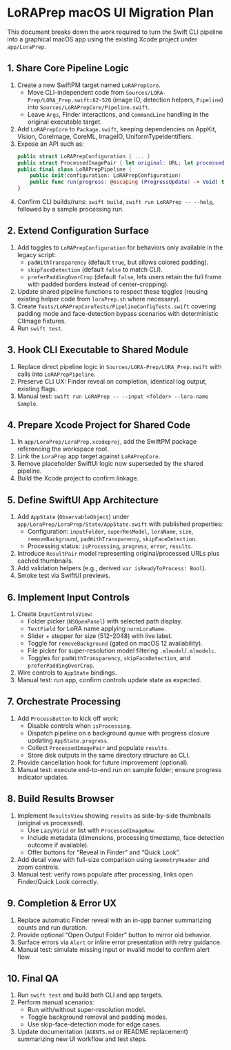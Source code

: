 # LoRAPrep macOS UI Migration Plan

This document breaks down the work required to turn the Swift CLI pipeline into a graphical macOS app using the existing Xcode project under `app/LoraPrep`.

## 1. Share Core Pipeline Logic

1. Create a new SwiftPM target named `LoRAPrepCore`.
   - Move CLI-independent code from `Sources/LORA-Prep/LORA_Prep.swift:62-520` (image IO, detection helpers, `Pipeline`) into `Sources/LoRAPrepCore/Pipeline.swift`.
   - Leave `Args`, Finder interactions, and `CommandLine` handling in the original executable target.
2. Add `LoRAPrepCore` to `Package.swift`, keeping dependencies on AppKit, Vision, CoreImage, CoreML, ImageIO, UniformTypeIdentifiers.
3. Expose an API such as:
   ```swift
   public struct LoRAPrepConfiguration { ... }
   public struct ProcessedImagePair { let original: URL; let processed: URL }
   public final class LoRAPrepPipeline {
       public init(configuration: LoRAPrepConfiguration)
       public func run(progress: @escaping (ProgressUpdate) -> Void) throws -> [ProcessedImagePair]
   }
   ```
4. Confirm CLI builds/runs: `swift build`, `swift run LoRAPrep -- --help`, followed by a sample processing run.

## 2. Extend Configuration Surface

1. Add toggles to `LoRAPrepConfiguration` for behaviors only available in the legacy script:
   - `padWithTransparency` (default `true`, but allows colored padding).
   - `skipFaceDetection` (default `false` to match CLI).
   - `preferPaddingOverCrop` (default `false`, lets users retain the full frame with padded borders instead of center-cropping).
2. Update shared pipeline functions to respect these toggles (reusing existing helper code from `loraPrep.sh` where necessary).
3. Create `Tests/LoRAPrepCoreTests/PipelineConfigTests.swift` covering padding mode and face-detection bypass scenarios with deterministic CIImage fixtures.
4. Run `swift test`.

## 3. Hook CLI Executable to Shared Module

1. Replace direct pipeline logic in `Sources/LORA-Prep/LORA_Prep.swift` with calls into `LoRAPrepPipeline`.
2. Preserve CLI UX: Finder reveal on completion, identical log output, existing flags.
3. Manual test: `swift run LoRAPrep -- --input <folder> --lora-name Sample`.

## 4. Prepare Xcode Project for Shared Code

1. In `app/LoraPrep/LoraPrep.xcodeproj`, add the SwiftPM package referencing the workspace root.
2. Link the `LoraPrep` app target against `LoRAPrepCore`.
3. Remove placeholder SwiftUI logic now superseded by the shared pipeline.
4. Build the Xcode project to confirm linkage.

## 5. Define SwiftUI App Architecture

1. Add `AppState` (`ObservableObject`) under `app/LoraPrep/LoraPrep/State/AppState.swift` with published properties:
   - Configuration: `inputFolder`, `superResModel`, `loraName`, `size`, `removeBackground`, `padWithTransparency`, `skipFaceDetection`.
   - Processing status: `isProcessing`, `progress`, `error`, `results`.
2. Introduce `ResultPair` model representing original/processed URLs plus cached thumbnails.
3. Add validation helpers (e.g., derived `var isReadyToProcess: Bool`).
4. Smoke test via SwiftUI previews.

## 6. Implement Input Controls

1. Create `InputControlsView`:
   - Folder picker (`NSOpenPanel`) with selected path display.
   - `TextField` for LoRA name applying `normLoraName`.
   - Slider + stepper for size (512–2048) with live label.
   - Toggle for `removeBackground` (gated on macOS 12 availability).
   - File picker for super-resolution model filtering `.mlmodel`/`.mlmodelc`.
   - Toggles for `padWithTransparency`, `skipFaceDetection`, and `preferPaddingOverCrop`.
2. Wire controls to `AppState` bindings.
3. Manual test: run app, confirm controls update state as expected.

## 7. Orchestrate Processing

1. Add `ProcessButton` to kick off work:
   - Disable controls when `isProcessing`.
   - Dispatch pipeline on a background queue with progress closure updating `AppState.progress`.
   - Collect `ProcessedImagePair` and populate `results`.
   - Store disk outputs in the same directory structure as CLI.
2. Provide cancellation hook for future improvement (optional).
3. Manual test: execute end-to-end run on sample folder; ensure progress indicator updates.

## 8. Build Results Browser

1. Implement `ResultsView` showing `results` as side-by-side thumbnails (original vs processed).
   - Use `LazyVGrid` or list with `ProcessedImageRow`.
   - Include metadata (dimensions, processing timestamp, face detection outcome if available).
   - Offer buttons for “Reveal in Finder” and “Quick Look”.
2. Add detail view with full-size comparison using `GeometryReader` and zoom controls.
3. Manual test: verify rows populate after processing, links open Finder/Quick Look correctly.

## 9. Completion & Error UX

1. Replace automatic Finder reveal with an in-app banner summarizing counts and run duration.
2. Provide optional “Open Output Folder” button to mirror old behavior.
3. Surface errors via `Alert` or inline error presentation with retry guidance.
4. Manual test: simulate missing input or invalid model to confirm alert flow.

## 10. Final QA

1. Run `swift test` and build both CLI and app targets.
2. Perform manual scenarios:
   - Run with/without super-resolution model.
   - Toggle background removal and padding modes.
   - Use skip-face-detection mode for edge cases.
3. Update documentation (`AGENTS.md` or README replacement) summarizing new UI workflow and test steps.
